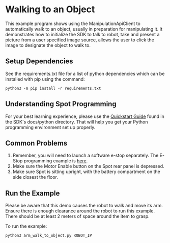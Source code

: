 <!--
Copyright (c) 2022 Boston Dynamics, Inc.  All rights reserved.

Downloading, reproducing, distributing or otherwise using the SDK Software
is subject to the terms and conditions of the Boston Dynamics Software
Development Kit License (20191101-BDSDK-SL).
-->

# Walking to an Object

This example program shows using the ManipulationApiClient to automatically walk to an object,
usually in preparation for manipulating it. It demonstrates how to initialize the SDK to talk to
robot, take and present a picture from a user specified image source, allows the user to click the
image to designate the object to walk to.

## Setup Dependencies

See the requirements.txt file for a list of python dependencies which can be installed with pip
using the command:

```
python3 -m pip install -r requirements.txt
```

## Understanding Spot Programming
For your best learning experience, please use the [Quickstart Guide](../../../docs/python/quickstart.md)
found in the SDK's docs/python directory.  That will help you get your Python programming environment set up properly.

## Common Problems
1. Remember, you will need to launch a software e-stop separately.  The E-Stop programming example is [here](../estop/README.md).
2. Make sure the Motor Enable button on the Spot rear panel is depressed.
3. Make sure Spot is sitting upright, with the battery compartment on the side closest the floor.

## Run the Example
Please be aware that this demo causes the robot to walk and move its arm. Ensure there is enough
clearance around the robot to run this example.  There should be at least 2 meters of space around
the item to grasp.

To run the example:
```
python3 arm_walk_to_object.py ROBOT_IP
```
